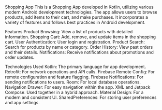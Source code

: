 Shopping App
This is a Shopping App developed in Kotlin, utilizing various modern Android development technologies. The app allows users to browse products, add items to their cart, and make purchases. It incorporates a variety of features and follows best practices in Android development.

Features
Product Browsing: View a list of products with detailed information.
Shopping Cart: Add, remove, and update items in the shopping cart.
User Authentication: User login and registration.
Product Search: Search for products by name or category.
Order History: View past orders and their details.
Notifications: Receive notifications about promotions and order updates.

Technologies Used
Kotlin: The primary language for app development.
Retrofit: For network operations and API calls.
Firebase Remote Config: For remote configuration and feature flagging.
Firebase Notifications: For sending notifications to users.
Room: For local database operations.
Navigation Drawer: For easy navigation within the app.
XML and Jetpack Compose: Used together in a hybrid approach.
Material Design: For a modern and consistent UI.
SharedPreferences: For storing user preferences and app settings.
